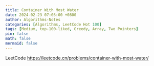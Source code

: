 ```yaml
---
title: Container With Most Water
date: 2024-02-23 07:03:00 +0800
author: Algorithms-Notes
categories: [Algorithms, LeetCode Hot 100]
tags: [Medium, top-100-liked, Greedy, Array, Two Pointers]
pin: false
math: false
mermaid: false
---
```


LeetCode <https://leetcode.cn/problems/container-with-most-water/>